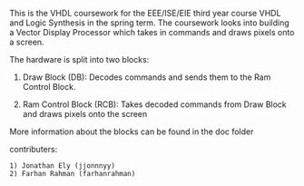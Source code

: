 This is the VHDL coursework for the EEE/ISE/EIE third year course VHDL and Logic Synthesis in the spring term. The coursework looks into building a Vector Display Processor which takes in commands and draws pixels onto a screen.

The hardware is split into two blocks:

1) Draw Block (DB): Decodes commands and sends them to the Ram Control Block.

2) Ram Control Block (RCB): Takes decoded commands from Draw Block and draws pixels onto the screen

More information about the blocks can be found in the doc folder

contributers:

	1) Jonathan Ely (jjonnnyy)
	2) Farhan Rahman (farhanrahman)
